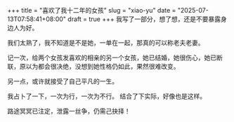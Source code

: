 +++
title = "喜欢了我十二年的女孩"
slug = "xiao-yu"
date = "2025-07-13T07:58:41+08:00"
draft = true
+++ 
我写了一部分，想了想，还是不要暴露身边人为好。

我们太熟了，我不知道是不是她，一单在一起，那真的可以称老夫老妻。

记一次，给两个女孩发喜欢的相亲的另一个女孩，她已结婚，她很伤心，她已断联，原以为都会很决绝，没想到她性格仍如此，果然很难改变。

另一点，或许就接受了自己平凡的一生。

我占卜了一下，一次为行，一次为不行。
结合了下实际，好像也是这样。

路途冥冥已注定，泄露一丝争，仍需己抉择！